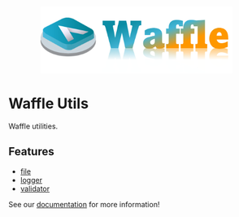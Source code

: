 <div align="center">
  <p>
    <a href="http://snuailab.ai/">
        <img width="75%" src="https://raw.githubusercontent.com/snuailab/assets/main/waffle/icons/waffle_banner.png">
    </a>
  </p>
</div>

# Waffle Utils
Waffle utilities.

## Features
- [file](https://github.com/snuailab/waffle_utils/blob/main/waffle_utils/file/)
- [logger](https://github.com/snuailab/waffle_utils/blob/main/waffle_utils/logger/)
- [validator](https://github.com/snuailab/waffle_utils/blob/main/waffle_utils/validator/)

See our [documentation](https://snuailab.github.io/waffle_docs/) for more information!